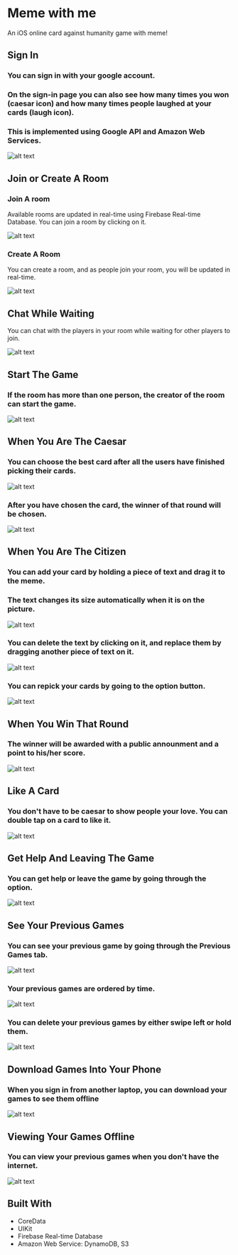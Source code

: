 # Meme with me

An iOS online card against humanity game with meme!

## Sign In

### You can sign in with your google account.

### On the sign-in page you can also see how many times you won (caesar icon) and how many times people laughed at your cards (laugh icon).

### This is implemented using Google API and Amazon Web Services.

![alt text](https://github.com/leanhduy1998/Meme-with-me/blob/master/meme3.mov.gif)

## Join or Create A Room

### Join A room

Available rooms are updated in real-time using Firebase Real-time Database. You can join a room by clicking on it.

![alt text](https://github.com/leanhduy1998/Meme-with-me/blob/master/meme5.mov.gif)

### Create A Room

You can create a room, and as people join your room, you will be updated in real-time.

![alt text](https://github.com/leanhduy1998/Meme-with-me/blob/master/meme6.mov.gif)

## Chat While Waiting

You can chat with the players in your room while waiting for other players to join.

![alt text](https://github.com/leanhduy1998/Meme-with-me/blob/master/meme7.mov.gif)

## Start The Game

### If the room has more than one person, the creator of the room can start the game.

![alt text](https://github.com/leanhduy1998/Meme-with-me/blob/master/meme8.mov.gif)

## When You Are The Caesar

### You can choose the best card after all the users have finished picking their cards.

![alt text](https://github.com/leanhduy1998/Meme-with-me/blob/master/meme11.mov.gif)

### After you have chosen the card, the winner of that round will be chosen.

![alt text](https://github.com/leanhduy1998/Meme-with-me/blob/master/meme12.mov.gif)

## When You Are The Citizen

### You can add your card by holding a piece of text and drag it to the meme.
### The text changes its size automatically when it is on the picture.

![alt text](https://github.com/leanhduy1998/Meme-with-me/blob/master/meme13.6.mov.gif)

### You can delete the text by clicking on it, and replace them by dragging another piece of text on it.

![alt text](https://github.com/leanhduy1998/Meme-with-me/blob/master/meme13.7.mov.gif)

### You can repick your cards by going to the option button.

![alt text](https://github.com/leanhduy1998/Meme-with-me/blob/master/meme14.mov.gif)

## When You Win That Round

### The winner will be awarded with a public announment and a point to his/her score.

![alt text](https://github.com/leanhduy1998/Meme-with-me/blob/master/meme15.mov.gif)

## Like A Card

### You don't have to be caesar to show people your love. You can double tap on a card to like it.

![alt text](https://github.com/leanhduy1998/Meme-with-me/blob/master/meme19.mov.gif)

## Get Help And Leaving The Game

### You can get help or leave the game by going through the option.

![alt text](https://github.com/leanhduy1998/Meme-with-me/blob/master/meme16.mov.gif)

## See Your Previous Games

### You can see your previous game by going through the Previous Games tab.

![alt text](https://github.com/leanhduy1998/Meme-with-me/blob/master/meme17.mov.gif)

### Your previous games are ordered by time.

![alt text](https://github.com/leanhduy1998/Meme-with-me/blob/master/meme17.5.mov.gif)

### You can delete your previous games by either swipe left or hold them.

![alt text](https://github.com/leanhduy1998/Meme-with-me/blob/master/meme21.mov.gif)

## Download Games Into Your Phone

### When you sign in from another laptop, you can download your games to see them offline

![alt text](https://github.com/leanhduy1998/Meme-with-me/blob/master/meme22.mov.gif)

## Viewing Your Games Offline

### You can view your previous games when you don't have the internet.

![alt text](https://github.com/leanhduy1998/Meme-with-me/blob/master/meme23.mov.gif)



## Built With

* CoreData
* UIKit
* Firebase Real-time Database
* Amazon Web Service: DynamoDB, S3
